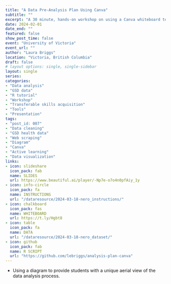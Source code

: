 ```yaml
---
title: "A Data Pre-Analysis Plan Using Canva"
subtitle: ""
excerpt: "A 30 minute, hands-on workshop on using a Canva whiteboard to collaboratively plan data cleaning tasks. The R script file for the data cleaning is available."
date: 2024-02-01
date_end: ""
featured: false
show_post_time: false
event: "University of Victoria"
event_url: ""
author: "Laura Briggs"
location: "Victoria, British Columbia"
draft: false
# layout options: single, single-sidebar
layout: single
series: 
categories:
- "Data analysis"
- "GSD data"
- "R tutorial"
- "Workshop"
- "Transferable skills acquisition"
- "Tools"
- "Presentation"
tags:
- "post_id: 007"
- "Data cleaning"
- "GSD health data"
- "Web scraping"
- "Diagram"
- "Canva"
- "Active learning"
- "Data visualization"
links:
- icon: slideshare
  icon_pack: fab
  name: SLIDES
  url: https://www.beautiful.ai/player/-Np7e-o7o4n0pfAiy_1y
- icon: info-circle
  icon_pack: fa
  name: INSTRUCTIONS
  url: "/dataresource/2024-03-18-nero_instructions/"
- icon: chalkboard
  icon_pack: fas
  name: WHITEBOARD
  url: https://t.ly/Hgbt8
- icon: table
  icon_pack: fa
  name: DATA
  url: "/dataresource/2024-03-18-nero_dataset/"
- icon: github
  icon_pack: fab
  name: R SCRIPT
  url: "https://github.com/lebriggs/analysis-plan-canva"
---
```


* Using a diagram to provide students with a unique aerial view of the data analysis process.

